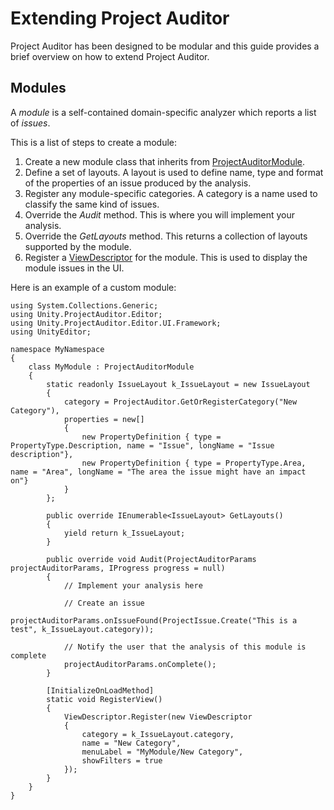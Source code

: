 <a name="UsingProjectAuditor"></a>
# Extending Project Auditor
Project Auditor has been designed to be modular and this guide provides a brief overview on how to extend Project Auditor.

## Modules
A *module* is a self-contained domain-specific analyzer which reports a list of *issues*.

This is a list of steps to create a module:
1. Create a new module class that inherits from [ProjectAuditorModule](../Editor/ProjectAuditorModule.cs).
2. Define a set of layouts. A layout is used to define name, type and format of the properties of an issue produced by the analysis.
3. Register any module-specific categories. A category is a name used to classify the same kind of issues. 
4. Override the *Audit* method. This is where you will implement your analysis.
5. Override the *GetLayouts* method. This returns a collection of layouts supported by the module.
6. Register a [ViewDescriptor](../Editor/UI/Framework/ViewDescriptor.cs) for the module. This is used to display the module issues in the UI.

Here is an example of a custom module:
```
using System.Collections.Generic;
using Unity.ProjectAuditor.Editor;
using Unity.ProjectAuditor.Editor.UI.Framework;
using UnityEditor;

namespace MyNamespace
{
    class MyModule : ProjectAuditorModule
    {
        static readonly IssueLayout k_IssueLayout = new IssueLayout
        {
            category = ProjectAuditor.GetOrRegisterCategory("New Category"),
            properties = new[]
            {
                new PropertyDefinition { type = PropertyType.Description, name = "Issue", longName = "Issue description"},
                new PropertyDefinition { type = PropertyType.Area, name = "Area", longName = "The area the issue might have an impact on"}
            }
        };

        public override IEnumerable<IssueLayout> GetLayouts()
        {
            yield return k_IssueLayout;
        }

        public override void Audit(ProjectAuditorParams projectAuditorParams, IProgress progress = null)
        {
            // Implement your analysis here

            // Create an issue
            projectAuditorParams.onIssueFound(ProjectIssue.Create("This is a test", k_IssueLayout.category));

            // Notify the user that the analysis of this module is complete
            projectAuditorParams.onComplete();
        }

        [InitializeOnLoadMethod]
        static void RegisterView()
        {
            ViewDescriptor.Register(new ViewDescriptor
            {
                category = k_IssueLayout.category,
                name = "New Category",
                menuLabel = "MyModule/New Category",
                showFilters = true
            });
        }
    }
}
```
